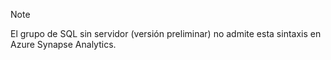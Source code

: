 > [!NOTE]
> El grupo de SQL sin servidor (versión preliminar) no admite esta sintaxis en Azure Synapse Analytics.
